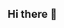 ## Hi there 👋

<!--
**rias890/rias890** 

-



- 👋 I’m Ria, a high schooler and an avid coder! 💻
- 🚀 I’ve completed introductory courses in HTML, JavaScript, and Python with Zebra Robotics, and I’m currently working on an intermediate Python course.
- 🌟 I’m passionate about web design and problem-solving, and I aspire to be a skilled coder one day.
- 🎨 In my free time, I enjoy listening to music, drawing, and dining at my favorite restaurants!





-->
